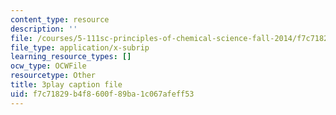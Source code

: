```yaml
---
content_type: resource
description: ''
file: /courses/5-111sc-principles-of-chemical-science-fall-2014/f7c71829b4f8600f89ba1c067afeff53_r7MO11iMsOQ.srt
file_type: application/x-subrip
learning_resource_types: []
ocw_type: OCWFile
resourcetype: Other
title: 3play caption file
uid: f7c71829-b4f8-600f-89ba-1c067afeff53
---
```

